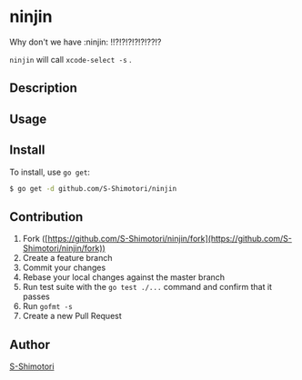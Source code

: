 # ninjin

Why don't we have :ninjin: !!?!?!?!?!?!??!?

```ninjin``` will call ```xcode-select -s``` .

## Description

## Usage

## Install

To install, use `go get`:

```bash
$ go get -d github.com/S-Shimotori/ninjin
```

## Contribution

1. Fork ([https://github.com/S-Shimotori/ninjin/fork](https://github.com/S-Shimotori/ninjin/fork))
1. Create a feature branch
1. Commit your changes
1. Rebase your local changes against the master branch
1. Run test suite with the `go test ./...` command and confirm that it passes
1. Run `gofmt -s`
1. Create a new Pull Request

## Author

[S-Shimotori](https://github.com/S-Shimotori)

